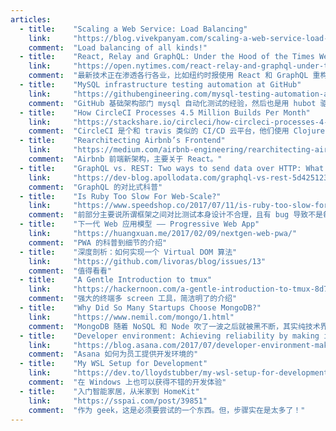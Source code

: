 ```yaml
---
articles:
  - title:    "Scaling a Web Service: Load Balancing"
    link:     "https://blog.vivekpanyam.com/scaling-a-web-service-load-balancing/"
    comment:  "Load balancing of all kinds!"
  - title:    "React, Relay and GraphQL: Under the Hood of the Times Website Redesign"
    link:     "https://open.nytimes.com/react-relay-and-graphql-under-the-hood-of-the-times-website-redesign-22fb62ea9764"
    comment:  "最新技术正在渗透各行各业，比如纽约时报使用 React 和 GraphQL 重构了网站"
  - title:    "MySQL infrastructure testing automation at GitHub"
    link:     "https://githubengineering.com/mysql-testing-automation-at-github/"
    comment:  "GitHub 基础架构部门 mysql 自动化测试的经验，然后也是用 hubot 驱动 chatops 的"
  - title:    "How CircleCI Processes 4.5 Million Builds Per Month"
    link:     "https://stackshare.io/circleci/how-circleci-processes-4-5-million-builds-per-month"
    comment:  "CircleCI 是个和 travis 类似的 CI/CD 云平台，他们使用 Clojure 和 ClojureScript 这样的\"isomorphic\"前后端。平台的核心是 jobs，他们用 Nomad 调度并跑在 docker 中，然后处于运维考虑 Nomad 本身却用 Kubernetes 调度。基础设施支持 aws/gcp，也用了很多第三方 saas 服务。"
  - title:    "Rearchitecting Airbnb’s Frontend"
    link:     "https://medium.com/airbnb-engineering/rearchitecting-airbnbs-frontend-5e213efc24d2"
    comment:  "Airbnb 前端新架构，主要关于 React。"
  - title:    "GraphQL vs. REST: Two ways to send data over HTTP: What’s the difference?"
    link:     "https://dev-blog.apollodata.com/graphql-vs-rest-5d425123e34b"
    comment:  "GraphQL 的对比式科普"
  - title:    "Is Ruby Too Slow For Web-Scale?"
    link:     "https://www.speedshop.co/2017/07/11/is-ruby-too-slow-for-web-scale.html"
    comment:  "前部分主要说所谓框架之间对比测试本身设计不合理，且有 bug 导致不是每个框架都能发挥自己的能力；后半部分主要说性能没那么重要，这段其实有些虚，回避主题的感觉，毕竟的确性能不好；最后就是说要么可以省钱（性能好，机器好），要么开发效率，Ruby 当然靠的是后者。"
  - title:    "下一代 Web 应用模型 —— Progressive Web App"
    link:     "https://huangxuan.me/2017/02/09/nextgen-web-pwa/"
    comment:  "PWA 的科普到细节的介绍"
  - title:    "深度剖析：如何实现一个 Virtual DOM 算法"
    link:     "https://github.com/livoras/blog/issues/13"
    comment:  "值得看看"
  - title:    "A Gentle Introduction to tmux"
    link:     "https://hackernoon.com/a-gentle-introduction-to-tmux-8d784c404340"
    comment:  "强大的终端多 screen 工具，简洁明了的介绍"
  - title:    "Why Did So Many Startups Choose MongoDB?"
    link:     "https://www.nemil.com/mongo/1.html"
    comment:  "MongoDB 随着 NoSQL 和 Node 吹了一波之后就被黑不断，其实纯技术界趋势大多没有什么错，但这绝对是个例外。"
  - title:    "Developer environment: Achieving reliability by making it fast to reset"
    link:     "https://blog.asana.com/2017/07/developer-environment-making-it-reliable-by-making-it-fast-to-reset/"
    comment:  "Asana 如何为员工提供开发环境的"
  - title:    "My WSL Setup for Development"
    link:     "https://dev.to/lloydstubber/my-wsl-setup-for-development"
    comment:  "在 Windows 上也可以获得不错的开发体验"
  - title:    "入门智能家居，从米家到 HomeKit"
    link:     "https://sspai.com/post/39851"
    comment:  "作为 geek，这是必须要尝试的一个东西。但，步骤实在是太多了！"
---
```

